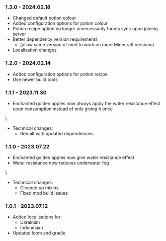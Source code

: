 ### 1.3.0 - 2024.02.18

*   Changed default potion colour
*   Added configuration options for potion colour
*   Potion recipe option no longer unnecessarily forces sync upon joining server
*   Better dependency version requirements 
    *   (allow same version of mod to work on more Minecraft versions)
*   Localisation changes


### 1.2.0 - 2024.02.14

*   Added configuration options for potion recipe
*   Use newer build tools


### 1.1.1 - 2023.11.30


*   Enchanted golden apples now always apply the water resistance effect upon consumption instead of only giving it once

\
*   Technical changes:
    * Rebuilt with updated dependencies


### 1.1.0 - 2023.07.22

*	Enchanted golden apples now give water resistance effect
*	Water resistance now reduces underwater fog

\
*	Technical changes:
	* Cleaned up mixins
	* Fixed mod build issues


### 1.0.1 - 2023.07.12

*	Added localisations for:
	* Ukrainian
	* Indonesian
*	Updated loom and gradle
